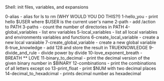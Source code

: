 Shell: init files, variables, and expansions

0-alias - alias for ls to rm (WHY WOULD YOU DO THIS?!)
1-hello_you - print hello $USER where $USER is the current user's name
2-path - add /action to PATH
3-paths - count the number of directories in PATH
4-global_variables - list env variables
5-local_variables - list all local variables and environments variables and functions
6-create_local_variable - create a new local varaiable
7-create_global_variable - create a new global variable
8-true_knowledge - add 128 and store the result in TRUEKNOWLEDGE
9-divide_and_rule - divide power by divide
10-love_exponent_breath - BREATH ** LOVE
11-binary_to_decimal - print the decimal version of the given binary number in $BINARY
12-combinations - print the combinations of all letters except oo
13-print_float - print $NUM with two decimal places
14-decimal_to_hexadcimal - prints decimal number as hexadecimal
